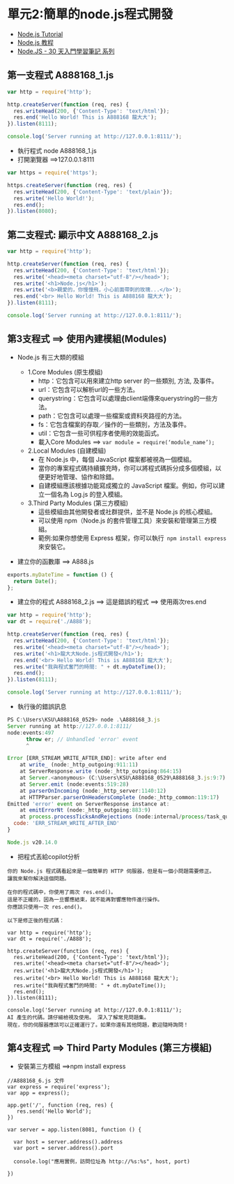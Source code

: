 # 單元2:簡單的node.js程式開發
- [Node.js Tutorial](https://www.w3schools.com/nodejs/default.asp)
- [Node.js 教程](https://www.runoob.com/nodejs/nodejs-tutorial.html)
- [Node.JS - 30 天入門學習筆記 系列](https://ithelp.ithome.com.tw/users/20103526/ironman/1081)
## 第一支程式 A888168_1.js
```javascript
var http = require('http');

http.createServer(function (req, res) {
  res.writeHead(200, {'Content-Type': 'text/html'});
  res.end('Hello World! This is A888168 龍大大');
}).listen(8111);

console.log('Server running at http://127.0.0.1:8111/');
```
- 執行程式 node A888168_1.js
- 打開瀏覽器 ==>127.0.0.1:8111

```JAVASCRIPT
var https = require('https');

https.createServer(function (req, res) {
  res.writeHead(200, {'Content-Type': 'text/plain'});
  res.write('Hello World!');
  res.end();
}).listen(8080);
```
## 第二支程式: 顯示中文  A888168_2.js
```javascript
var http = require('http');

http.createServer(function (req, res) {
  res.writeHead(200, {'Content-Type': 'text/html'});
  res.write('<head><meta charset="utf-8"/></head>');  
  res.write('<h1>Node.js</h1>');  
  res.write('<b>親愛的，你慢慢飛，小心前面帶刺的玫瑰...</b>');  
  res.end('<br> Hello World! This is A888168 龍大大');
}).listen(8111);

console.log('Server running at http://127.0.0.1:8111/');
```

## 第3支程式 ==> 使用內建模組(Modules)
- Node.js 有三大類的模組
  - 1.Core Modules (原生模組)
    - http：它包含可以用來建立http server 的一些類別, 方法, 及事件。
    - url：它包含可以解析url的一些方法。
    - querystring：它包含可以處理由client端傳來querystring的一些方法。
    - path：它包含可以處理一些檔案或資料夾路徑的方法。
    - fs：它包含檔案的存取／操作的一些類別，方法及事件。
    - util：它包含一些可供程序者使用的效能函式。
    - 載入Core Modules ==> `var module = require(‘module_name’);`
  - 2.Local Modules (自建模組)
    - 在 Node.js 中，每個 JavaScript 檔案都被視為一個模組。
    - 當你的專案程式碼持續擴充時，你可以將程式碼拆分成多個模組，以便更好地管理、協作和除錯。
    - 自建模組應該根據功能寫成獨立的 JavaScript 檔案。例如，你可以建立一個名為 Log.js 的登入模組。 
  - 3.Third Party Modules (第三方模組)
    - 這些模組由其他開發者或社群提供，並不是 Node.js 的核心模組。
    - 可以使用 npm（Node.js 的套件管理工具）來安裝和管理第三方模組。
    - 範例:如果你想使用 Express 框架，你可以執行` npm install express` 來安裝它。

- 建立你的函數庫 ==> A888.js


```javascript
exports.myDateTime = function () {
  return Date();
};
```

- 建立你的程式 A888168_2.js  ==> 這是錯誤的程式 ==> 使用兩次res.end
```javascript
var http = require('http');
var dt = require('./A888');

http.createServer(function (req, res) {
  res.writeHead(200, {'Content-Type': 'text/html'});
  res.write('<head><meta charset="utf-8"/></head>');  
  res.write('<h1>龍大大Node.js程式開發</h1>');  
  res.end('<br> Hello World! This is A888168 龍大大');
  res.write("我與程式奮鬥的時間: " + dt.myDateTime());
  res.end();
}).listen(8111);

console.log('Server running at http://127.0.0.1:8111/');
```
- 執行後的錯誤訊息
```javascript
PS C:\Users\KSU\A888168_0529> node .\A888168_3.js
Server running at http://127.0.0.1:8111/
node:events:497
      throw er; // Unhandled 'error' event
      ^

Error [ERR_STREAM_WRITE_AFTER_END]: write after end
    at write_ (node:_http_outgoing:911:11)
    at ServerResponse.write (node:_http_outgoing:864:15)
    at Server.<anonymous> (C:\Users\KSU\A888168_0529\A888168_3.js:9:7)
    at Server.emit (node:events:519:28)
    at parserOnIncoming (node:_http_server:1140:12)
    at HTTPParser.parserOnHeadersComplete (node:_http_common:119:17)
Emitted 'error' event on ServerResponse instance at:
    at emitErrorNt (node:_http_outgoing:883:9)
    at process.processTicksAndRejections (node:internal/process/task_queues:83:21) {
  code: 'ERR_STREAM_WRITE_AFTER_END'
}

Node.js v20.14.0
```
- 把程式丟給copilot分析
```
你的 Node.js 程式碼看起來是一個簡單的 HTTP 伺服器，但是有一個小問題需要修正。
讓我來幫你解決這個問題。

在你的程式碼中，你使用了兩次 res.end()。
這是不正確的，因為一旦響應結束，就不能再對響應物件進行操作。
你應該只使用一次 res.end()。

以下是修正後的程式碼：

var http = require('http');
var dt = require('./A888');

http.createServer(function (req, res) {
  res.writeHead(200, {'Content-Type': 'text/html'});
  res.write('<head><meta charset="utf-8"/></head>');  
  res.write('<h1>龍大大Node.js程式開發</h1>');  
  res.write('<br> Hello World! This is A888168 龍大大');
  res.write("我與程式奮鬥的時間: " + dt.myDateTime());
  res.end();
}).listen(8111);

console.log('Server running at http://127.0.0.1:8111/');
AI 產生的代碼。請仔細檢視及使用。 深入了解常見問題集。
現在，你的伺服器應該可以正確運行了。如果你還有其他問題，歡迎隨時詢問！
```
## 第4支程式  ==> Third Party Modules (第三方模組)
- 安裝第三方模組 ==>npm install express
```JAVSCRIPT
//A888168_6.js 文件
var express = require('express');
var app = express();
 
app.get('/', function (req, res) {	
   res.send('Hello World');
})
 
var server = app.listen(8081, function () {
 
  var host = server.address().address
  var port = server.address().port
 
  console.log("應用實例，訪問位址為 http://%s:%s", host, port)

})
```
